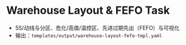 # Warehouse Layout & FEFO Task

- 5S/动线与分区、危化/高值/温控区、先进过期先出（FEFO）与可视化
- 输出：`templates/output/warehouse-layout-fefo-tmpl.yaml`
